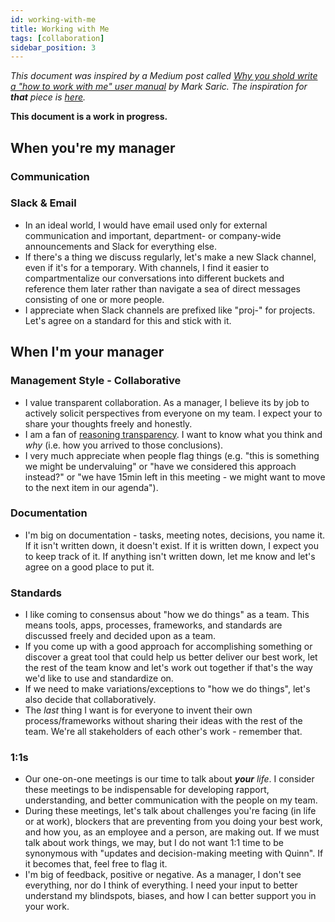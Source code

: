 ```yaml
---
id: working-with-me
title: Working with Me
tags: [collaboration]
sidebar_position: 3
---
```


_This document was inspired by a Medium post called [Why you shold write a "how to work with me" user manual](https://medium.com/swlh/user-manual-to-me-92c8ce68f960) by Mark Saric. The inspiration for ***that*** piece is [here](https://growth.eladgil.com/book/the-role-of-the-ceo/insights-working-with-claire/)._

**This document is a work in progress.**

## When you're my manager

### Communication

### Slack & Email
- In an ideal world, I would have email used only for external communication and important, department- or company-wide announcements and Slack for everything else.
- If there's a thing we discuss regularly, let's make a new Slack channel, even if it's for a temporary. With channels, I find it easier to compartmentalize our conversations into different buckets and reference them later rather than navigate a sea of direct messages consisting of one or more people.
- I appreciate when Slack channels are prefixed like "proj-" for projects. Let's agree on a standard for this and stick with it.

## When I'm your manager

### Management Style - Collaborative
- I value transparent collaboration. As a manager, I believe its by job to actively solicit perspectives from everyone on my team. I expect your to share your thoughts freely and honestly.  
- I am a fan of [reasoning transparency](https://forum.effectivealtruism.org/topics/reasoning-transparency). I want to know what you think and _why_ (i.e. how you arrived to those conclusions).
- I very much appreciate when people flag things (e.g. "this is something we might be undervaluing" or "have we considered this approach instead?" or "we have 15min left in this meeting - we might want to move to the next item in our agenda").

### Documentation
- I'm big on documentation - tasks, meeting notes, decisions, you name it. If it isn't written down, it doesn't exist. If it is written down, I expect you to keep track of it. If anything isn't written down, let me know and let's agree on a good place to put it.

### Standards
- I like coming to consensus about "how we do things" as a team. This means tools, apps, processes, frameworks, and standards are discussed freely and decided upon as a team.
- If you come up with a good approach for accomplishing something or discover a great tool that could help us better deliver our best work, let the rest of the team know and let's work out together if that's the way we'd like to use and standardize on.
- If we need to make variations/exceptions to "how we do things", let's also decide that collaboratively.
- The _last_ thing I want is for everyone to invent their own process/frameworks without sharing their ideas with the rest of the team. We're all stakeholders of each other's work - remember that. 

### 1:1s
- Our one-on-one meetings is our time to talk about _**your** life_. I consider these meetings to be indispensable for developing rapport, understanding, and better communication with the people on my team. 
- During these meetings, let's talk about challenges you're facing (in life or at work), blockers that are preventing from you doing your best work, and how you, as an employee and a person, are making out. If we must talk about work things, we may, but I do not want 1:1 time to be synonymous with "updates and decision-making meeting with Quinn". If it becomes that, feel free to flag it.
- I'm big of feedback, positive or negative. As a manager, I don't see everything, nor do I think of everything. I need your input to better understand my blindspots, biases, and how I can better support you in your work.


